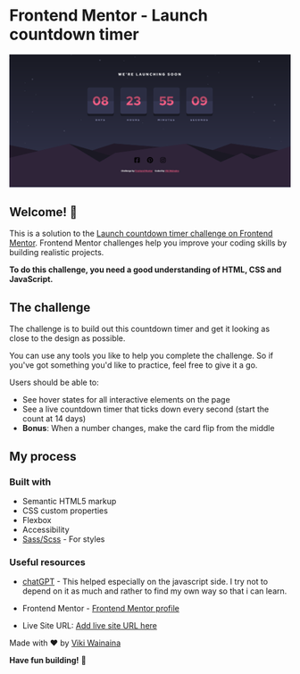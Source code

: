 # Frontend Mentor - Launch countdown timer

![Design preview for the Launch countdown timer coding challenge](./design/Screenshot%20Frontend%20Mentor%20Launch%20countdown%20timer.png)

## Welcome! 👋

This is a solution to the [Launch countdown timer challenge on Frontend Mentor](https://www.frontendmentor.io/challenges/launch-countdown-timer-N0XkGfyz-). Frontend Mentor challenges help you improve your coding skills by building realistic projects.

**To do this challenge, you need a good understanding of HTML, CSS and JavaScript.**

## The challenge

The challenge is to build out this countdown timer and get it looking as close to the design as possible.

You can use any tools you like to help you complete the challenge. So if you've got something you'd like to practice, feel free to give it a go.

Users should be able to:

- See hover states for all interactive elements on the page
- See a live countdown timer that ticks down every second (start the count at 14 days)
- **Bonus**: When a number changes, make the card flip from the middle

## My process

### Built with

- Semantic HTML5 markup
- CSS custom properties
- Flexbox
- Accessibility
- [Sass/Scss](https://sass-lang.com/) - For styles

### Useful resources

- [chatGPT](https://chat.openai.com/) - This helped especially on the javascript side. I try not to depend on it as much and rather to find my own way so that i can learn.

- Frontend Mentor - [Frontend Mentor profile](https://www.frontendmentor.io/profile/CSS-Viki)
- Live Site URL: [Add live site URL here](https://your-live-site-url.com)

Made with ❤️ by [Viki Wainaina](https://twitter.com/vykiddeh_)

**Have fun building!** 🚀
